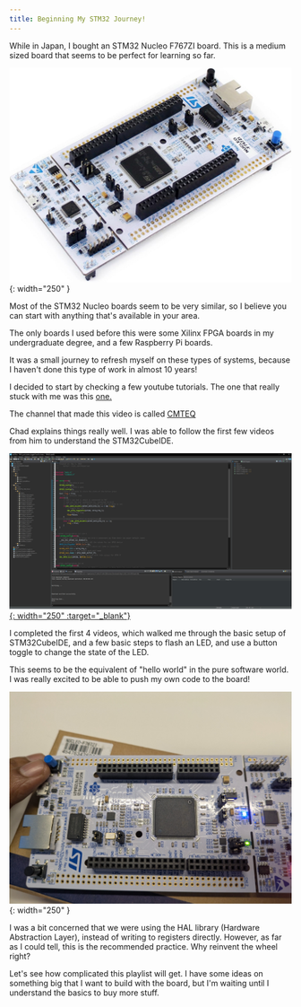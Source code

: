 ```yaml
---
title: Beginning My STM32 Journey!
---
```


While in Japan, I bought an STM32 Nucleo F767ZI board. This is a medium sized board that seems to be perfect for learning so far.

![STM32 board](/assets/posts/2025-05-06-beginner_stm32/board.jpg){: width="250" }

Most of the STM32 Nucleo boards seem to be very similar, so I believe you can start with anything that's available in your area.

The only boards I used before this were some Xilinx FPGA boards in my undergraduate degree, and a few Raspberry Pi boards.

It was a small journey to refresh myself on these types of systems, because I haven't done this type of work in almost 10 years!

I decided to start by checking a few youtube tutorials. The one that really stuck with me was this 
<a href="https://www.youtube.com/playlist?list=PLKKuXxbKd2Pe6VBL9OtCDiO0n1yQ5v5Gq">one.</a>

The channel that made this video is called <a href="https://www.youtube.com/@CMTEQ">CMTEQ</a>

Chad explains things really well. I was able to follow the first few videos from him to understand the STM32CubeIDE.

[![STM32CubeIDE](/assets/posts/2025-05-06-beginner_stm32/stm32cubeide.PNG){: width="250" :target="_blank"}](/assets/posts/2025-05-06-beginner_stm32/stm32cubeide.PNG)

I completed the first 4 videos, which walked me through the basic setup of STM32CubeIDE, and a few basic steps to
flash an LED, and use a button toggle to change the state of the LED.

This seems to be the equivalent of "hello world" in the pure software world. I was really excited to be able to push
my own code to the board!

![STM32 board with LED and button](/assets/posts/2025-05-06-beginner_stm32/button_and_led_blinking.jpg){: width="250" }

I was a bit concerned that we were using the HAL library (Hardware Abstraction Layer), instead of writing to registers directly.
However, as far as I could tell, this is the recommended practice. Why reinvent the wheel right?

Let's see how complicated this playlist will get. I have some ideas on something big that I want to build with the board,
but I'm waiting until I understand the basics to buy more stuff.